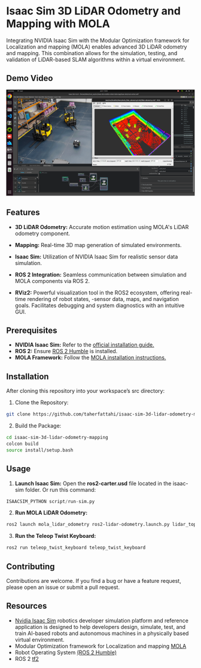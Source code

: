 # Isaac Sim 3D LiDAR Odometry and Mapping with MOLA

Integrating NVIDIA Isaac Sim with the Modular Optimization framework for Localization and mapping (MOLA) enables advanced 3D LiDAR odometry and mapping. This combination allows for the simulation, testing, and validation of LiDAR-based SLAM algorithms within a virtual environment. 

## Demo Video
[![IMAGE](images/ros2-carter-image.png)](https://youtu.be/0JTuzaDoSi4)


## Features
- **3D LiDAR Odometry:** Accurate motion estimation using MOLA's LiDAR odometry component.

- **Mapping:** Real-time 3D map generation of simulated environments.

- **Isaac Sim:** Utilization of NVIDIA Isaac Sim for realistic sensor data simulation.

- **ROS 2 Integration:** Seamless communication between simulation and MOLA components via ROS 2.

- **RViz2:** Powerful visualization tool in the ROS2 ecosystem, offering real-time rendering of robot states, -sensor data, maps, and navigation goals.
Facilitates debugging and system diagnostics with an intuitive GUI.


## Prerequisites

- **NVIDIA Isaac Sim:** Refer to the [official installation guide.](https://developer.nvidia.com/isaac/sim)
- **ROS 2:** Ensure [ROS 2 Humble](https://docs.ros.org/en/humble/Installation.html) is installed.
- **MOLA Framework:** Follow the [MOLA installation instructions.](https://docs.mola-slam.org/latest/)

## Installation
After cloning this repository into your workspace’s src directory:
1. Clone the Repository:
```sh
git clone https://github.com/taherfattahi/isaac-sim-3d-lidar-odometry-mapping
```
2. Build the Package:
```sh
cd isaac-sim-3d-lidar-odometry-mapping
colcon build
source install/setup.bash
```

## Usage

1. **Launch Isaac Sim:**
Open the <b>ros2-carter.usd</b> file located in the isaac-sim folder.
Or run this command:
```py
ISAACSIM_PYTHON script/run-sim.py
```

2. **Run MOLA LiDAR Odometry:** 
```sh
ros2 launch mola_lidar_odometry ros2-lidar-odometry.launch.py lidar_topic_name:=/point_cloud
```

3. **Run the Teleop Twist Keyboard:**
```sh
ros2 run teleop_twist_keyboard teleop_twist_keyboard
```

## Contributing
Contributions are welcome. If you find a bug or have a feature request, please open an issue or submit a pull request.

## Resources

- [Nvidia Isaac Sim](https://docs.omniverse.nvidia.com/isaacsim/latest/) robotics developer simulation platform and reference application is designed to help developers design, simulate, test, and train AI-based robots and autonomous machines in a physically based virtual environment.
- Modular Optimization framework for Localization and mapping [MOLA](https://docs.mola-slam.org/latest/)
- Robot Operating System [(ROS 2 Humble)](https://docs.ros.org/en/humble/index.html)
- ROS 2 [tf2](https://docs.ros.org/en/humble/Tutorials/Intermediate/Tf2/Introduction-To-Tf2.html)
